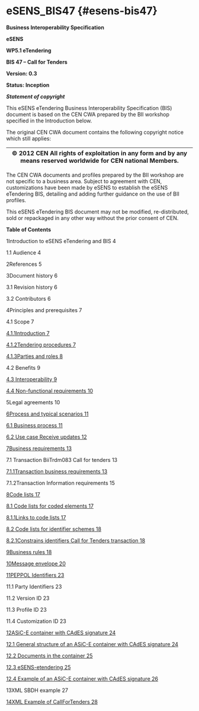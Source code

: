 # eSENS_BIS47 {#esens-bis47}

**Business Interoperability Specification**

**eSENS**

**WP5.1 eTendering**

**BIS 47 – Call for Tenders**

**Version: 0.3**

**Status: Inception**

**_Statement of copyright_**

This eSENS eTendering Business Interoperability Specification (BIS) document is based on the CEN CWA prepared by the BII workshop specified in the Introduction below.

The original CEN CWA document contains the following copyright notice which still applies:

| © 2012 CEN All rights of exploitation in any form and by any means reserved worldwide for CEN national Members. |
| --- |

The CEN CWA documents and profiles prepared by the BII workshop are not specific to a business area. Subject to agreement with CEN, customizations have been made by eSENS to establish the eSENS eTendering BIS, detailing and adding further guidance on the use of BII profiles.

This eSENS eTendering BIS document may not be modified, re-distributed, sold or repackaged in any other way without the prior consent of CEN.

**Table of Contents**

1Introduction to eSENS eTendering and BIS 4

1.1 Audience 4

2References 5

3Document history 6

3.1 Revision history 6

3.2 Contributors 6

4Principles and prerequisites 7

4.1 Scope 7

[4.1.1Introduction 7](export/principles_and_prerequisites/scope.md#introduction)

[4.1.2Tendering procedures 7](export/principles_and_prerequisites/scope.md#tendering-procedures)

[4.1.3Parties and roles 8](export/principles_and_prerequisites/scope.md#parties-and-roles)

4.2 Benefits 9

[4.3 Interoperability 9](export/principles_and_prerequisites/interoperability.md)

[4.4 Non-functional requirements 10](export/principles_and_prerequisites/non-functional_requirements.md)

5Legal agreements 10

[6Process and typical scenarios 11](export/process_and_typical_scenarios/README.md)

[6.1 Business process 11](export/process_and_typical_scenarios/business_process.md)

[6.2 Use case Receive updates 12](export/process_and_typical_scenarios/use_case_receive_updates.md)

[7Business requirements 13](export/business_requirements/README.md)

7.1 Transaction BiiTrdm083 Call for tenders 13

[7.1.1Transaction business requirements 13](export/business_requirements/transaction_biitrdm083_call_for_tenders.md#transaction-business-requirements)

7.1.2Transaction Information requirements 15

[8Code lists 17](export/code_lists/README.md)

[8.1 Code lists for coded elements 17](export/code_lists/code_lists_for_coded_elements.md)

[8.1.1Links to code lists 17](export/code_lists/code_lists_for_coded_elements.md#links-to-code-lists)

[8.2 Code lists for identifier schemes 18](export/code_lists/code_lists_for_identifier_schemes.md)

[8.2.1Constrains identifiers Call for Tenders transaction 18](export/code_lists/code_lists_for_identifier_schemes.md#constrains-identifiers-call-for-tenders-transaction)

[9Business rules 18](export/business_rules.md)

[10Message envelope 20](export/message_envelope.md)

[11PEPPOL Identifiers 23](export/peppol_identifiers/README.md)

11.1 Party Identifiers 23

11.2 Version ID 23

11.3 Profile ID 23

11.4 Customization ID 23

[12ASiC-E container with CAdES signature 24](export/asic-e_container_with_cades_signature/README.md)

[12.1 General structure of an ASiC-E container with CAdES signature 24](export/asic-e_container_with_cades_signature/general_structure_of_an_asic-e_container_with_cade.md)

[12.2 Documents in the container 25](export/asic-e_container_with_cades_signature/documents_in_the_container.md)

[12.3 eSENS-etendering 25](export/asic-e_container_with_cades_signature/esens-etendering.md)

[12.4 Example of an ASiC-E container with CAdES signature 26](export/asic-e_container_with_cades_signature/example_of_an_asic-e_container_with_cades_signatur.md)

13XML SBDH example 27

[14XML Example of CallForTenders 28](export/xml_example_of_callfortenders.md)